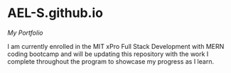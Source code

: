 # AEL-S.github.io

<em> My Portfolio </em>

I am currently enrolled in the MIT xPro Full Stack Development with MERN coding bootcamp and will be updating this repository with the work I complete throughout the program to showcase my progress as I learn.
